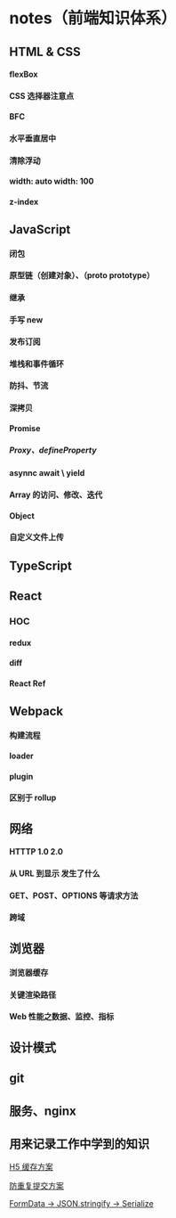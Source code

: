 # notes（前端知识体系）


## HTML & CSS

#### flexBox

#### CSS 选择器注意点

#### BFC

#### 水平垂直居中

#### 清除浮动

#### width: auto width: 100

#### z-index


##  JavaScript


#### 闭包

#### 原型链（创建对象）、（proto prototype）

#### 继承

#### 手写 new

#### 发布订阅

#### 堆栈和事件循环


#### 防抖、节流

#### 深拷贝

#### Promise

##### Proxy、defineProperty

#### asynnc await \ yield

#### Array 的访问、修改、迭代

#### Object

#### 自定义文件上传

## TypeScript


## React


### HOC

#### redux

#### diff

#### React Ref

## Webpack


#### 构建流程


#### loader

#### plugin

#### 区别于 rollup

## 网络

#### HTTTP 1.0 2.0

#### 从 URL 到显示 发生了什么

#### GET、POST、OPTIONS 等请求方法

#### 跨域


## 浏览器

#### 浏览器缓存

#### 关键渲染路径

#### Web 性能之数据、监控、指标


## 设计模式



## git


## 服务、nginx







## 用来记录工作中学到的知识

[H5 缓存方案](https://github.com/OnlyFlyer/notes/blob/master/now/20201103_h5_cacheHoc/cache_hoc.md)

[防重复提交方案](https://github.com/OnlyFlyer/notes/blob/master/now/20201019_avoid_repeat/avoid_repeat.md)

[FormData -> JSON.stringify -> Serialize](https://github.com/OnlyFlyer/notes/blob/master/now/20201020_formdata/formdata.md)